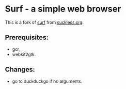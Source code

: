 # Surf - a simple web browser
This is a fork of [surf](https://surf.suckless.org/) from [suckless.org](https://suckless.org).

## Prerequisites:
- gcr,
- webkit2gtk.

## Changes:
- go to duckduckgo if no arguments.
